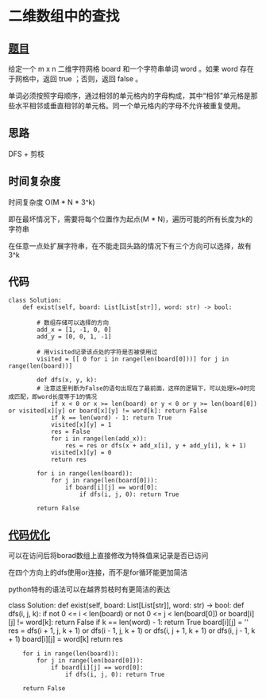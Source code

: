 # 二维数组中的查找

## [题目](https://leetcode-cn.com/problems/ju-zhen-zhong-de-lu-jing-lcof/)

给定一个 m x n 二维字符网格 board 和一个字符串单词 word 。如果 word 存在于网格中，返回 true ；否则，返回 false 。

单词必须按照字母顺序，通过相邻的单元格内的字母构成，其中“相邻”单元格是那些水平相邻或垂直相邻的单元格。同一个单元格内的字母不允许被重复使用。

## 思路

DFS + 剪枝

## 时间复杂度

时间复杂度 O(M * N * 3^k)

即在最坏情况下，需要将每个位置作为起点(M * N)，遍历可能的所有长度为k的字符串

在任意一点处扩展字符串，在不能走回头路的情况下有三个方向可以选择，故有3^k

## 代码

    class Solution:
        def exist(self, board: List[List[str]], word: str) -> bool:

            # 数组存储可以选择的方向
            add_x = [1, -1, 0, 0]
            add_y = [0, 0, 1, -1]

            # 用visited记录该点处的字符是否被使用过
            visited = [[ 0 for i in range(len(board[0]))] for j in range(len(board))]

            def dfs(x, y, k):
            # 注意这里判断为False的语句出现在了最前面，这样的逻辑下，可以处理k=0时完成匹配，即word长度等于1的情况
                if x < 0 or x >= len(board) or y < 0 or y >= len(board[0]) or visited[x][y] or board[x][y] != word[k]: return False
                if k == len(word) - 1: return True
                visited[x][y] = 1    
                res = False
                for i in range(len(add_x)):
                    res = res or dfs(x + add_x[i], y + add_y[i], k + 1)
                visited[x][y] = 0   
                return res
            
            for i in range(len(board)):
                for j in range(len(board[0])):
                    if board[i][j] == word[0]:
                        if dfs(i, j, 0): return True
            
            return False

## [代码优化](https://leetcode-cn.com/problems/ju-zhen-zhong-de-lu-jing-lcof/solution/mian-shi-ti-12-ju-zhen-zhong-de-lu-jing-shen-du-yo/)

可以在访问后将borad数组上直接修改为特殊值来记录是否已访问

在四个方向上的dfs使用or连接，而不是for循环能更加简洁

python特有的语法可以在越界剪枝时有更简洁的表达

class Solution:
    def exist(self, board: List[List[str]], word: str) -> bool:
        def dfs(i, j, k):
            if not 0 <= i < len(board) or not 0 <= j < len(board[0]) or board[i][j] != word[k]: return False
            if k == len(word) - 1: return True
            board[i][j] = ''
            res = dfs(i + 1, j, k + 1) or dfs(i - 1, j, k + 1) or dfs(i, j + 1, k + 1) or dfs(i, j - 1, k + 1)
            board[i][j] = word[k]
            return res

        for i in range(len(board)):
            for j in range(len(board[0])):
                if board[i][j] == word[0]:
                    if dfs(i, j, 0): return True
        
        return False
